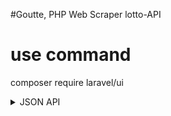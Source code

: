 #Goutte, PHP Web Scraper lotto-API

# use command

composer require laravel/ui

<details>
<summary>JSON API</summary>
<br>
{  
  "status":"success",
  "response":{  
    "date":"30 ธันวาคม 2561",
    "endpoint":"https://news.sanook.com/lotto/check/30122561/",
    "prizes":[  
      {  
        "id":"prizeFirst",
        "name":"รางวัลที่ 1",
        "reward":"6000000",
        "amount":1,
        "number":[  
          "735867"
        ]
      },
      {  
        "id":"prizeFirstNear",
        "name":"รางวัลข้างเคียงรางวัลที่ 1",
        "reward":"100000",
        "amount":2,
        "number":[  
          "735866",
          "735868"
        ]
      },
      {  
        "id":"prizeSecond",
        "name":"รางวัลที่ 2",
        "reward":"200000",
        "amount":5,
        "number":[  
          "031880",
          "466182",
          "548097",
          "838262",
          "990824"
        ]
      },
      {  
        "id":"prizeThrid",
        "name":"รางวัลที่ 3",
        "reward":"80000",
        "amount":5,
        "number":[  
          "049590",
          "063523",
          "237012",
          "259642",
          "348399"
        ]
      },
      {  
        "id":"prizeForth",
        "name":"รางวัลที่ 4",
        "reward":"40000",
        "amount":50,
        "number":[  
          "018432",
          "025422",
          "049808",
          "056211",
          "094398",
          "121783",
          "148104",
          "148638",
          "150056",
          "189221",
          "196152",
          "219869",
          "227554",
          "237802",
          "260728",
          "268460",
          "286869",
          "288547",
          "317267",
          "320072",
          "346821",
          "379926",
          "383854",
          "388285",
          "412794",
          "412948",
          "449958",
          "461152",
          "474792",
          "489937",
          "527656",
          "537851",
          "556221",
          "594958",
          "644732",
          "646556",
          "682687",
          "731295",
          "771266",
          "840258",
          "867152",
          "897648",
          "903266",
          "943811",
          "953370",
          "961883",
          "964917",
          "978357",
          "983361",
          "995186"
        ]
      },
      {  
        "id":"prizeFifth",
        "name":"รางวัลที่ 5",
        "reward":"20000",
        "amount":100,
        "number":[  
          "015058",
          "028293",
          "028606",
          "053976",
          "057188",
          "076979",
          "086025",
          "088404",
          "114402",
          "115726",
          "123167",
          "124132",
          "144169",
          "162592",
          "164805",
          "168795",
          "169152",
          "170811",
          "179718",
          "182023",
          "190866",
          "225839",
          "227691",
          "231646",
          "231912",
          "241934",
          "251830",
          "278673",
          "279372",
          "281526",
          "284837",
          "293893",
          "294604",
          "294670",
          "304360",
          "314093",
          "321218",
          "335344",
          "392746",
          "401511",
          "426861",
          "433739",
          "437494",
          "444284",
          "444854",
          "447606",
          "449838",
          "451979",
          "455457",
          "483172",
          "491712",
          "527546",
          "555996",
          "564587",
          "565011",
          "572138",
          "579551",
          "587670",
          "599175",
          "600249",
          "609415",
          "616992",
          "617281",
          "632558",
          "636087",
          "648256",
          "661753",
          "669104",
          "672017",
          "687652",
          "697383",
          "702306",
          "702607",
          "708124",
          "720464",
          "722030",
          "744770",
          "775333",
          "779634",
          "785705",
          "795585",
          "795779",
          "807768",
          "827729",
          "831475",
          "833686",
          "839802",
          "840137",
          "845082",
          "854427",
          "855559",
          "861761",
          "872372",
          "874608",
          "880273",
          "893374",
          "913405",
          "954538",
          "961018",
          "982520"
        ]
      }
    ],
    "runningNumbers":[  
      {  
        "id":"runningNumberFrontThree",
        "name":"รางวัลเลขหน้า 3 ตัว",
        "reward":"4000",
        "amount":2,
        "number":[  
          "701",
          "884"
        ]
      },
      {  
        "id":"runningNumberBackThree",
        "name":"รางวัลเลขท้าย 3 ตัว",
        "reward":"4000",
        "amount":2,
        "number":[  
          "701",
          "884"
        ]
      },
      {  
        "id":"runningNumberBackTwo",
        "name":"รางวัลเลขท้าย 2 ตัว",
        "reward":"2000",
        "amount":1,
        "number":[  
          "02"
        ]
      }
    ]
  }
}

</details>
